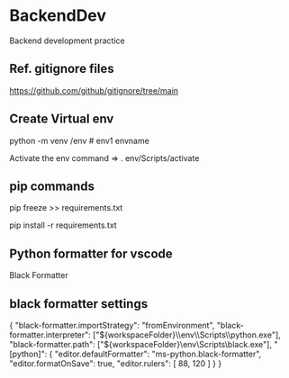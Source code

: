 # BackendDev
Backend development practice

## Ref. gitignore files
https://github.com/github/gitignore/tree/main

## Create Virtual env
python -m venv /env  # env1 envname

Activate the env command => . env/Scripts/activate

## pip commands
pip freeze >> requirements.txt

pip install -r requirements.txt


## Python formatter for vscode
Black Formatter
## black formatter settings
<!-- "pip install black"  on your activated virtualenv -->
<!-- settings for windows. change it for linux as required  -->
<!-- Press <ctrl> + <shift> + p  -> Preferences: Open workspace settings (JSON) -> paste the below settings in to it -> change the virtualenv path and .exe accordingly -->

{
    "black-formatter.importStrategy": "fromEnvironment",
    "black-formatter.interpreter": ["${workspaceFolder}\\env\\Scripts\\python.exe"],
    "black-formatter.path": ["${workspaceFolder}\\env\\Scripts\\black.exe"],
    "[python]": {
    "editor.defaultFormatter": "ms-python.black-formatter",
    "editor.formatOnSave": true,
    "editor.rulers": [
        88,
        120
      ]
  }
}
